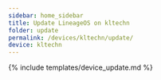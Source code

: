 ```yaml
---
sidebar: home_sidebar
title: Update LineageOS on kltechn
folder: update
permalink: /devices/kltechn/update/
device: kltechn
---
```

{% include templates/device_update.md %}

